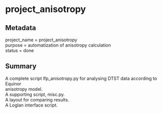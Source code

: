 # project_anisotropy

## Metadata
project_name = project_anisotropy<br>
purpose = automatization of anisotropy calculation<br>
status = done

## Summary
A complete script lfp_anisotropy.py for analysing DTST data according to Equinor <br>
anisotropy model.<br>
A supporting script, misc.py.<br>
A layout for comparing results.<br>
A Loglan interface script.<br>

